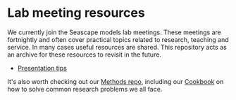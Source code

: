 # Lab meeting resources

We currently join the Seascape models lab meetings. These meetings are fortnightly and often cover practical topics related to research, teaching and service. In many cases useful resources are shared. This repository acts as an archive for these resources to revisit in the future.

- [Presentation tips](presentation_tips.md)


It's also worth checking out our [Methods repo](https://github.com/pinskylab/pinskylab_methods), including our [Cookbook](https://github.com/pinskylab/pinskylab_methods/blob/master/cookbook.md) on how to solve common research problems we all face.


